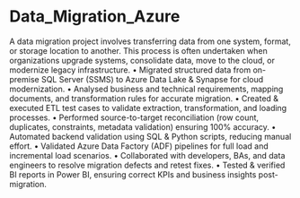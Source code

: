 # Data_Migration_Azure
A data migration project involves transferring data from one system, format, or storage location to another. This process is often undertaken when organizations upgrade systems, consolidate data, move to the cloud, or modernize legacy infrastructure. 
•	Migrated structured data from on-premise SQL Server (SSMS) to Azure Data Lake & Synapse for cloud modernization.
•	Analysed business and technical requirements, mapping documents, and transformation rules for accurate migration.
•	Created & executed ETL test cases to validate extraction, transformation, and loading processes.
•	Performed source-to-target reconciliation (row count, duplicates, constraints, metadata validation) ensuring 100% accuracy.
•	Automated backend validation using SQL & Python scripts, reducing manual effort.
•	Validated Azure Data Factory (ADF) pipelines for full load and incremental load scenarios.
•	Collaborated with developers, BAs, and data engineers to resolve migration defects and retest fixes.
•	Tested & verified BI reports in Power BI, ensuring correct KPIs and business insights post-migration.
